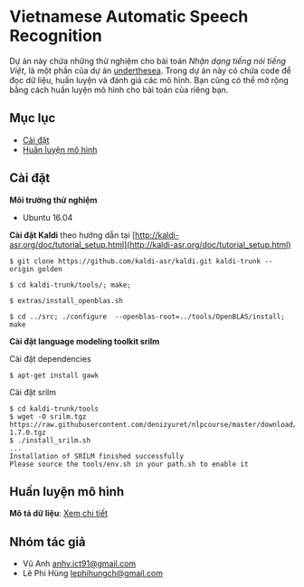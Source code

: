 # Vietnamese Automatic Speech Recognition

Dự án này chứa những thử nghiệm cho bài toán *Nhận dạng tiếng nói tiếng Việt*, là một phần của dự án [underthesea](https://github.com/undertheseanlp/underthesea). Trong dự án này có chứa code để đọc dữ liệu, huấn luyện và đánh giá các mô hình. Bạn cũng có thể mở rộng bằng cách huấn luyện mô hình cho bài toán của riêng bạn.  

## Mục lục

* [Cài đặt](#cài-đặt)
* [Huấn luyện mô hình](#huấn-luyện-mô-hình)

## Cài đặt

**Môi trường thử nghiệm**

* Ubuntu 16.04

**Cài đặt Kaldi** theo hướng dẫn tại [http://kaldi-asr.org/doc/tutorial_setup.html](http://kaldi-asr.org/doc/tutorial_setup.html)

```
$ git clone https://github.com/kaldi-asr/kaldi.git kaldi-trunk --origin golden

$ cd kaldi-trunk/tools/; make;

$ extras/install_openblas.sh

$ cd ../src; ./configure  --openblas-root=../tools/OpenBLAS/install; make
```

**Cài đặt language modeling toolkit srilm**

Cài đặt dependencies

```
$ apt-get install gawk
```

Cài đặt srilm

```
$ cd kaldi-trunk/tools
$ wget -O srilm.tgz https://raw.githubusercontent.com/denizyuret/nlpcourse/master/download/srilm-1.7.0.tgz
$ ./install_srilm.sh
...
Installation of SRILM finished successfully
Please source the tools/env.sh in your path.sh to enable it
```

## Huấn luyện mô hình

**Mô tả dữ liệu**: [Xem chi tiết](data_format.md)

## Nhóm tác giả 

* Vũ Anh <anhv.ict91@gmail.com>
* Lê Phi Hùng <lephihungch@gmail.com>
